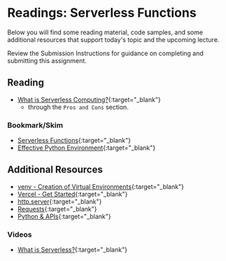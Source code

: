 # Readings: Serverless Functions

Below you will find some reading material, code samples, and some additional resources that support today's topic and the upcoming lecture.

Review the Submission Instructions for guidance on completing and submitting this assignment.

## Reading

- [What is Serverless Computing?](https://www.ibm.com/cloud/learn/serverless){:target="_blank"}
  - through the `Pros and Cons` section.

### Bookmark/Skim

- [Serverless Functions](https://vercel.com/docs/concepts/functions/serverless-functions){:target="_blank"}
- [Effective Python Environment](https://realpython.com/effective-python-environment/){:target="_blank"}

## Additional Resources

- [venv - Creation of Virtual Environments](https://docs.python.org/3/library/venv.html){:target="_blank"}
- [Vercel - Get Started](https://vercel.com/docs/get-started){:target="_blank"}
- [http.server](https://pymotw.com/3/http.server/index.html){:target="_blank"}
- [Requests](https://docs.python-requests.org/en/latest/){:target="_blank"}
- [Python & APIs](https://realpython.com/python-api/){:target="_blank"}

### Videos

- [What is Serverless?](https://www.youtube.com/watch?v=vxJobGtqKVM){:target="_blank"}
